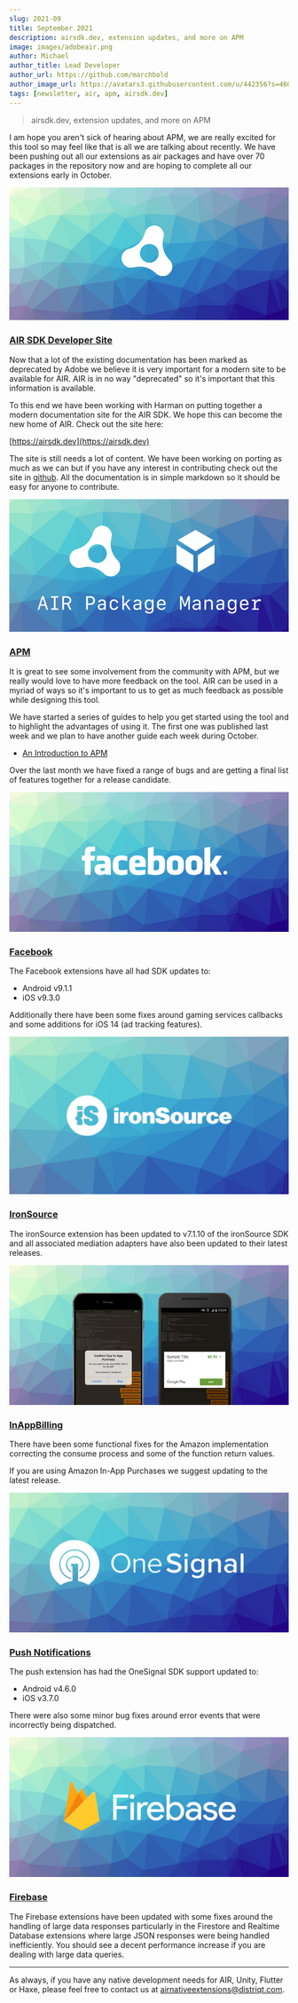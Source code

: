 ```yaml
---
slug: 2021-09
title: September 2021
description: airsdk.dev, extension updates, and more on APM
image: images/adobeair.png
author: Michael
author_title: Lead Developer
author_url: https://github.com/marchbold
author_image_url: https://avatars3.githubusercontent.com/u/442356?s=460&v=4
tags: [newsletter, air, apm, airsdk.dev]
---
```


> airsdk.dev, extension updates, and more on APM

I am hope you aren't sick of hearing about APM, we are really excited for this tool so may feel like that is all we are talking about recently. We have been pushing out all our extensions as air packages and have over 70 packages in the repository now and are hoping to complete all our extensions early in October.

<!--truncate-->

![](images/adobeair.png)

### [AIR SDK Developer Site]()

Now that a lot of the existing documentation has been marked as deprecated by Adobe we believe it is very important for a modern site to be available for AIR. AIR is in no way "deprecated" so it's important that this information is available.

To this end we have been working with Harman on putting together a modern documentation site for the AIR SDK. We hope this can become the new home of AIR. Check out the site here:

[https://airsdk.dev](https://airsdk.dev)

The site is still needs a lot of content. We have been working on porting as much as we can but if you have any interest in contributing check out the site in [github](https://github.com/airsdk/airsdk.dev/). All the documentation is in simple markdown so it should be easy for anyone to contribute.

![](images/airpackagemanager.png)

### [APM](https://github.com/airsdk/apm)

It is great to see some involvement from the community with APM, but we really would love to have more feedback on the tool. AIR can be used in a myriad of ways so it's important to us to get as much feedback as possible while designing this tool.

We have started a series of guides to help you get started using the tool and to highlight the advantages of using it. The first one was published last week and we plan to have another guide each week during October.

- [An Introduction to APM](https://medium.com/airnativeextensions/an-introduction-to-apm-29461dc2a20f)

Over the last month we have fixed a range of bugs and are getting a final list of features together for a release candidate.

![](images/facebook.png)

### [Facebook](https://airnativeextensions.com/extension/com.distriqt.FacebookAPI)

The Facebook extensions have all had SDK updates to:

- Android v9.1.1
- iOS v9.3.0

Additionally there have been some fixes around gaming services callbacks and some additions for iOS 14 (ad tracking features).

![](images/ironsource.png)

### [IronSource](https://airnativeextensions.com/extension/com.distriqt.IronSource)

The ironSource extension has been updated to v7.1.10 of the ironSource SDK and all associated mediation adapters have also been updated to their latest releases.

![](images/inappbilling.png)

### [InAppBilling](https://airnativeextensions.com/extension/com.distriqt.InAppBilling)

There have been some functional fixes for the Amazon implementation correcting the consume process and some of the function return values.

If you are using Amazon In-App Purchases we suggest updating to the latest release.

![](images/onesignal.png)

### [Push Notifications](https://airnativeextensions.com/extension/com.distriqt.PushNotifications)

The push extension has had the OneSignal SDK support updated to:

- Android v4.6.0
- iOS v3.7.0

There were also some minor bug fixes around error events that were incorrectly being dispatched.

![](images/firebase.png)

### [Firebase](https://airnativeextensions.com/extension/com.distriqt.Firebase)

The Firebase extensions have been updated with some fixes around the handling of large data responses particularly in the Firestore and Realtime Database extensions where large JSON responses were being handled inefficiently. You should see a decent performance increase if you are dealing with large data queries.

---

As always, if you have any native development needs for AIR, Unity, Flutter or Haxe, please feel free to contact us at [airnativeextensions@distriqt.com](mailto:airnativeextensions@distriqt.com).
